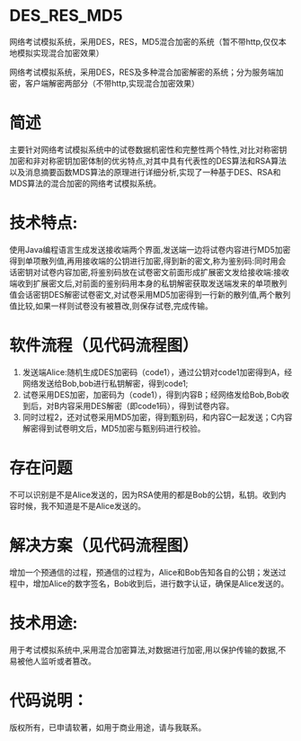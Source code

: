 # DES_RES_MD5

网络考试模拟系统，采用DES，RES，MD5混合加密的系统（暂不带http,仅仅本地模拟实现混合加密效果）

网络考试模拟系统，采用DES，RES及多种混合加密解密的系统；分为服务端加密，客户端解密两部分（不带http,实现混合加密效果）

 
# 简述
主要针对网络考试模拟系统中的试卷数据机密性和完整性两个特性,对比对称密钥加密和非对称密钥加密体制的优劣特点,对其中具有代表性的DES算法和RSA算法以及消息摘要函数MDS算法的原理进行详细分析,实现了一种基于DES、RSA和MDS算法的混合加密的网络考试模拟系统。

# 技术特点:
使用Java编程语言生成发送接收端两个界面,发送端一边将试卷内容进行MD5加密得到单项散列值,再用接收端的公钥进行加密,得到新的密文,称为鉴别码:同时用会话密钥对试卷内容加密,将鉴别码放在试卷密文前面形成扩展密文发给接收端:接收端收到扩展密文后,对前面的鉴别码用本身的私钥解密获取发送端发来的单项散列值会话密钥DES解密试卷密文,对试卷采用MD5加密得到一行新的散列值,两个散列值比较,如果一样则试卷没有被篡改,则保存试卷,完成传输。

# 软件流程（见代码流程图）
1. 发送端Alice:随机生成DES加密码（code1），通过公钥对code1加密得到A，经网络发送给Bob,bob进行私钥解密，得到code1;
2. 试卷采用DES加密，加密码为（code1），得到内容B；经网络发给Bob,Bob收到后，对B内容采用DES解密（即code1码），得到试卷内容。
3. 同时过程2，还对试卷采用MD5加密，得到甄别码，和内容C一起发送；C内容解密得到试卷明文后，MD5加密与甄别码进行校验。 

# 存在问题
不可以识别是不是Alice发送的，因为RSA使用的都是Bob的公钥，私钥。收到内容时候，我不知道是不是Alice发送的。

# 解决方案（见代码流程图）
增加一个预通信的过程，预通信的过程为，Alice和Bob告知各自的公钥；发送过程中，增加Alice的数字签名，Bob收到后，进行数字认证，确保是Alice发送的。


# 技术用途:
用于考试模拟系统中,采用混合加密算法,对数据进行加密,用以保护传输的数据,不易被他人监听或者篡改。

# 代码说明：
版权所有，已申请软著，如用于商业用途，请与我联系。

